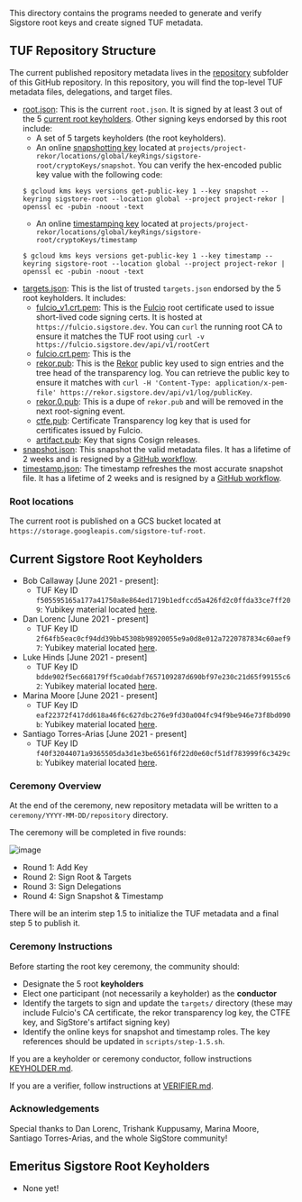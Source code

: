 This directory contains the programs needed to generate and verify Sigstore root keys and create signed TUF metadata. 

## TUF Repository Structure

The current published repository metadata lives in the [repository](/repository/repository) subfolder of this GitHub repository. In this repository, you will find the top-level TUF metadata files, delegations, and target files. 

* [root.json](repository/repository/root.json): This is the current `root.json`. It is signed by at least 3 out of the 5 [current root keyholders](https://github.com/sigstore/root-signing#current-sigstore-root-keyholders). Other signing keys endorsed by this root include:
  * A set of 5 targets keyholders (the root keyholders).
  * An online [snapshotting key](https://github.com/sigstore/root-signing/blob/57ac5cd83b90ff97af78db846eea2525eb0eee81/repository/repository/root.json#L87-L97) located at `projects/project-rekor/locations/global/keyRings/sigstore-root/cryptoKeys/snapshot`. You can verify the hex-encoded public key value with the following code:
  ```
  $ gcloud kms keys versions get-public-key 1 --key snapshot --keyring sigstore-root --location global --project project-rekor | openssl ec -pubin -noout -text 
  ```
  * An online [timestamping key](https://github.com/sigstore/root-signing/blob/57ac5cd83b90ff97af78db846eea2525eb0eee81/repository/repository/root.json#L32-L42) located at `projects/project-rekor/locations/global/keyRings/sigstore-root/cryptoKeys/timestamp`
   ```
  $ gcloud kms keys versions get-public-key 1 --key timestamp --keyring sigstore-root --location global --project project-rekor | openssl ec -pubin -noout -text 
  ```
* [targets.json](repository/repository/targets.json): This is the list of trusted `targets.json` endorsed by the 5 root keyholders. It includes:
  * [fulcio_v1.crt.pem](repository/repository/targets/artifact.pub): This is the [Fulcio](https://github.com/sigstore/fulcio) root certificate used to issue short-lived code signing certs. It is hosted at `https://fulcio.sigstore.dev`. You can `curl` the running root CA to ensure it matches the TUF root using `curl -v https://fulcio.sigstore.dev/api/v1/rootCert`
  * [fulcio.crt.pem](repository/repository/targets/artifact.pub): This is the 
  * [rekor.pub](repository/repository/targets/artifact.pub): This is the [Rekor](https://github.com/sigstore/rekor) public key used to sign entries and the tree head of the transparency log. You can retrieve the public key to ensure it matches with `curl -H 'Content-Type: application/x-pem-file' https://rekor.sigstore.dev/api/v1/log/publicKey`.
  * [rekor.0.pub](repository/repository/targets/artifact.pub): This is a dupe of `rekor.pub` and will be removed in the next root-signing event.
  * [ctfe.pub](repository/repository/targets/artifact.pub): Certificate Transparency log key that is used for certificates issued by Fulcio.
  * [artifact.pub](repository/repository/targets/artifact.pub): Key that signs Cosign releases.
* [snapshot.json]((repository/repository/snapshot.json)): This snapshot the valid metadata files. It has a lifetime of 2 weeks and is resigned by a [GitHub workflow](https://github.com/sigstore/root-signing/blob/main/.github/workflows/snapshot-timestamp.yml).
* [timestamp.json]((repository/repository/timestamp.json)): The timestamp refreshes the most accurate snapshot file. It has a lifetime of 2 weeks and is resigned by a [GitHub workflow](https://github.com/sigstore/root-signing/blob/main/.github/workflows/snapshot-timestamp.yml).


### Root locations

The current root is published on a GCS bucket located at `https://storage.googleapis.com/sigstore-tuf-root`.


## Current Sigstore Root Keyholders 
* Bob Callaway [June 2021 - present]:
  - TUF Key ID `f505595165a177a41750a8e864ed1719b1edfccd5a426fd2c0ffda33ce7ff209`: Yubikey material located [here](https://github.com/sigstore/root-signing/tree/main/ceremony/2021-06-18/keys/15938791).
* Dan Lorenc [June 2021 - present]
  - TUF Key ID `2f64fb5eac0cf94dd39bb45308b98920055e9a0d8e012a7220787834c60aef97`: Yubikey material located [here](https://github.com/sigstore/root-signing/tree/main/ceremony/2021-06-18/keys/13078778).
* Luke Hinds [June 2021 - present]
  - TUF Key ID `bdde902f5ec668179ff5ca0dabf7657109287d690bf97e230c21d65f99155c62`: Yubikey material located [here](https://github.com/sigstore/root-signing/tree/main/ceremony/2021-06-18/keys/14454335).
* Marina Moore [June 2021 - present]
  - TUF Key ID `eaf22372f417dd618a46f6c627dbc276e9fd30a004fc94f9be946e73f8bd090b`: Yubikey material located [here](https://github.com/sigstore/root-signing/tree/main/ceremony/2021-06-18/keys/14470876).
* Santiago Torres-Arias [June 2021 - present]
  - TUF Key ID `f40f32044071a9365505da3d1e3be6561f6f22d0e60cf51df783999f6c3429cb`: Yubikey material located [here](https://github.com/sigstore/root-signing/tree/main/ceremony/2021-06-18/keys/15938765).

### Ceremony Overview
At the end of the ceremony, new repository metadata will be written to a `ceremony/YYYY-MM-DD/repository` directory.

The ceremony will be completed in five rounds:

![image](https://user-images.githubusercontent.com/5194569/122459506-ffd65e80-cf7e-11eb-8915-e10ac6b50594.png)

* Round 1: Add Key
* Round 2: Sign Root & Targets
* Round 3: Sign Delegations
* Round 4: Sign Snapshot & Timestamp

There will be an interim step 1.5 to initialize the TUF metadata and a final step 5 to publish it.


### Ceremony Instructions
Before starting the root key ceremony, the community should:
* Designate the 5 root **keyholders**
* Elect one participant (not necessarily a keyholder) as the **conductor**
* Identify the targets to sign and update the `targets/` directory (these may include Fulcio's CA certificate, the rekor transparency log key, the CTFE key, and SigStore's artifact signing key)
* Identify the online keys for snapshot and timestamp roles. The key references should be updated in `scripts/step-1.5.sh`.

If you are a keyholder or ceremony conductor, follow instructions [KEYHOLDER.md](KEYHOLDER.md).

If you are a verifier, follow instructions at [VERIFIER.md](VERIFIER.md).

### Acknowledgements
Special thanks to Dan Lorenc, Trishank Kuppusamy, Marina Moore, Santiago Torres-Arias, and the whole SigStore community! 

## Emeritus Sigstore Root Keyholders
* None yet!




